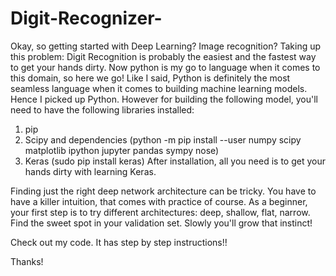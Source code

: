 # Digit-Recognizer-
Okay, so getting started with Deep Learning? Image recognition? Taking up this problem: Digit Recognition is probably the easiest and the fastest way to get your hands dirty. Now python is my go to language when it comes to this domain, so here we go!
Like I said, Python is definitely the most seamless language when it comes to building machine learning models. Hence I picked up Python. However for building the following model, you'll need to have the following libraries installed:
1. pip 
2. Scipy and dependencies (python -m pip install --user numpy scipy matplotlib ipython jupyter pandas sympy nose) 
3. Keras  (sudo pip install keras)
After installation, all you need is to get your hands dirty with learning Keras.

Finding just the right deep network architecture can be tricky. You have to have a killer intuition, that comes with practice of course. As a beginner, your first step is to try different architectures: deep, shallow, flat, narrow. Find the sweet spot in your validation set. Slowly you'll grow that instinct! 

Check out my code. It has step by step instructions!!

Thanks!
